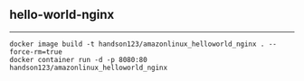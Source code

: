 ## hello-world-nginx

---

```
docker image build -t handson123/amazonlinux_helloworld_nginx . --force-rm=true
docker container run -d -p 8080:80 handson123/amazonlinux_helloworld_nginx
```
